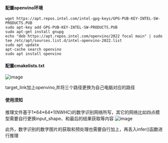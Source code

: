 #### 配置openvino环境

```
wget https://apt.repos.intel.com/intel-gpg-keys/GPG-PUB-KEY-INTEL-SW-PRODUCTS.PUB
sudo apt-key add GPG-PUB-KEY-INTEL-SW-PRODUCTS.PUB
sudo apt-get install gnupg
echo "deb https://apt.repos.intel.com/openvino/2022 focal main" | sudo tee /etc/apt/sources.list.d/intel-openvino-2022.list
sudo apt update
apt-cache search openvino
sudo apt install openvino
```

#### 配置cmakelists.txt
![image](https://user-images.githubusercontent.com/73093214/236188657-c8d72a0c-2626-4a9b-af56-a865f10c5bb2.png)

target_link加上openvino,并将三个路径更换为自己电脑对应的路径

#### 使用须知
推理文件基于1\*64\*64\*1(NWHC)的数字识别网络所写，其它的网络比如四点模型需要自行更换input_shape、和最后的结果获取等内容
![image](https://user-images.githubusercontent.com/73093214/236189990-6bd10ac0-3697-45be-9cf2-0fd752d6ceee.png)

此外，数字识别的数字图片的获取和预处理也需要自行加上，再丢入infer()函数进行推理



